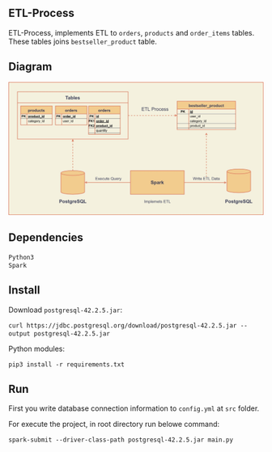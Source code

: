 ## ETL-Process

ETL-Process, implements ETL to `orders`, `products` and `order_items` tables. These tables joins `bestseller_product` table.

## Diagram

![diagram](images/etl_process.jpg)

## Dependencies

    Python3
    Spark

## Install

Download `postgresql-42.2.5.jar`:

    curl https://jdbc.postgresql.org/download/postgresql-42.2.5.jar --output postgresql-42.2.5.jar

Python modules:

    pip3 install -r requirements.txt

## Run

First you write database connection information to `config.yml` at `src` folder.

For execute the project, in root directory run belowe command:

    spark-submit --driver-class-path postgresql-42.2.5.jar main.py